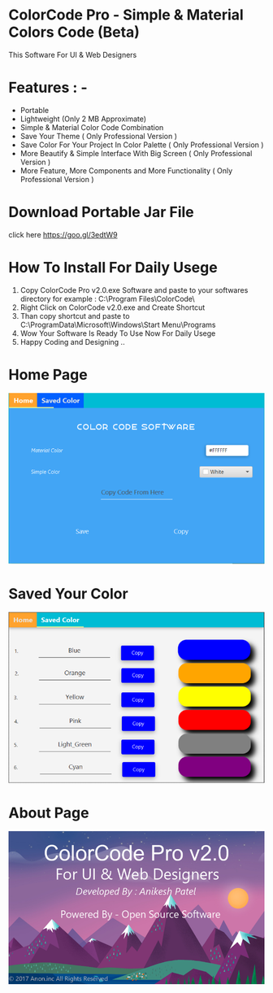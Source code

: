 # ColorCode Pro - Simple & Material Colors Code (Beta)
This Software For UI &amp; Web Designers

# Features : - 
- Portable 
- Lightweight (Only 2 MB Approximate)
- Simple & Material Color Code Combination 
- Save Your Theme                                       ( Only Professional Version )
- Save Color For Your Project In Color Palette          ( Only Professional Version )
- More Beautify & Simple Interface With Big Screen      ( Only Professional Version )
- More Feature, More Components and More Functionality  ( Only Professional Version )

# Download Portable Jar File 
 click here https://goo.gl/3edtW9

# How To Install For Daily Usege
1. Copy ColorCode Pro v2.0.exe Software and paste to your softwares directory for example : C:\Program Files\ColorCode\
2. Right Click on ColorCode v2.0.exe and Create Shortcut 
3. Than copy shortcut and paste to C:\ProgramData\Microsoft\Windows\Start Menu\Programs
3. Wow Your Software Is Ready To Use Now For Daily Usege
4. Happy Coding and Designing .. 


# Home Page 

![ScreenShot](https://raw.githubusercontent.com/Anikesh1999/ColorCode-Pro/Main/Screenshot/home.png) 

# Saved Your Color

![ScreenShot](https://raw.githubusercontent.com/Anikesh1999/ColorCode-Pro/Main/Screenshot/savedColor1.png)

# About Page

![ScreenShot](https://raw.githubusercontent.com/Anikesh1999/ColorCode-Pro/Main/Screenshot/about.png)


